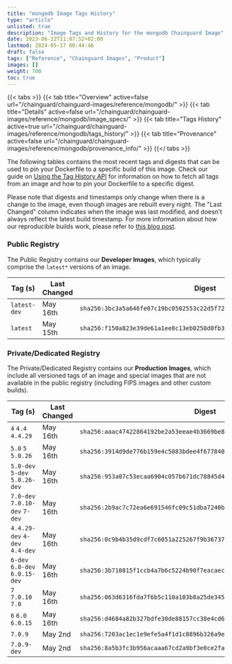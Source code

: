 ```yaml
---
title: "mongodb Image Tags History"
type: "article"
unlisted: true
description: "Image Tags and History for the mongodb Chainguard Image"
date: 2023-06-22T11:07:52+02:00
lastmod: 2024-05-17 00:44:46
draft: false
tags: ["Reference", "Chainguard Images", "Product"]
images: []
weight: 700
toc: true
---
```


{{< tabs >}}
{{< tab title="Overview" active=false url="/chainguard/chainguard-images/reference/mongodb/" >}}
{{< tab title="Details" active=false url="/chainguard/chainguard-images/reference/mongodb/image_specs/" >}}
{{< tab title="Tags History" active=true url="/chainguard/chainguard-images/reference/mongodb/tags_history/" >}}
{{< tab title="Provenance" active=false url="/chainguard/chainguard-images/reference/mongodb/provenance_info/" >}}
{{</ tabs >}}

The following tables contains the most recent tags and digests that can be used to pin your Dockerfile to a specific build of this image. Check our guide on [Using the Tag History API](/chainguard/chainguard-images/using-the-tag-history-api/) for information on how to fetch all tags from an image and how to pin your Dockerfile to a specific digest.

Please note that digests and timestamps only change when there is a change to the image, even though images are rebuilt every night. The "Last Changed" column indicates when the image was last modified, and doesn't always reflect the latest build timestamp. For more information about how our reproducible builds work, please refer to [this blog post](https://www.chainguard.dev/unchained/reproducing-chainguards-reproducible-image-builds).

### Public Registry
The Public Registry contains our **Developer Images**, which typically comprise the `latest*` versions of an image.

| Tag (s)       | Last Changed | Digest                                                                    |
|---------------|--------------|---------------------------------------------------------------------------|
|  `latest-dev` | May 16th     | `sha256:3bc3a5a646fe07c19bc0502553c22d5f724e1c85b537f70f1fcc571b2233f7fe` |
|  `latest`     | May 15th     | `sha256:f150a823e39de61a1ee8c13eb0250d0fb3efe65c9ce88f6c47246512f56e51c3` |


### Private/Dedicated Registry
The Private/Dedicated Registry contains our **Production Images**, which include all versioned tags of an image and special images that are not available in the public registry (including FIPS images and other custom builds).

| Tag (s)                         | Last Changed | Digest                                                                    |
|---------------------------------|--------------|---------------------------------------------------------------------------|
|  `4` `4.4` `4.4.29`             | May 16th     | `sha256:aaac47422864192be2a53eeae4b3669be84a49b47b617053f98dc55e0fc4872c` |
|  `5.0` `5` `5.0.26`             | May 16th     | `sha256:3914d9de776b159e4c5083bdee4f67784010e65e8ff31ce21def6ce5244d6aeb` |
|  `5.0-dev` `5-dev` `5.0.26-dev` | May 16th     | `sha256:953a07c53ecaa6904c057b671dc78845d4b8fd6a7f3f36d1320f3b1a3beb7e83` |
|  `7.0-dev` `7.0.10-dev` `7-dev` | May 16th     | `sha256:2b9ac7c72ea6e691546fc09c51dba7240b8adda56e68c2eb70c546283703abe2` |
|  `4.4.29-dev` `4-dev` `4.4-dev` | May 16th     | `sha256:0c9b4b35d9cdf7c6051a225267f9b36737e54664a4847d170032782e76843a7d` |
|  `6-dev` `6.0-dev` `6.0.15-dev` | May 16th     | `sha256:3b710815f1ccb4a7b6c5224b90f7eacaec0426e2b1776711e4e7d9aa04f4ff42` |
|  `7` `7.0.10` `7.0`             | May 16th     | `sha256:063d6316fda7f6b5c110a103b8a25de34517f1d776d4752dc6b08d3eccbadd37` |
|  `6` `6.0` `6.0.15`             | May 16th     | `sha256:d4684a82b327bdfe30de88157cc38e4cd6e0ba6c42b94490891125bb9390257b` |
|  `7.0.9`                        | May 2nd      | `sha256:7203ac1ec1e9efe5a4f1d1c8896b326a9ea20835778f45f06e83cec0c7f5a09b` |
|  `7.0.9-dev`                    | May 2nd      | `sha256:8a5b3fc3b956acaaa67cd2a9bf3e0ce2faac857c5fd4d7476f9b53dff5f61367` |

